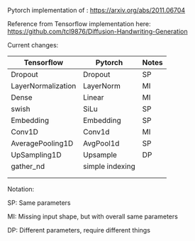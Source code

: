 Pytorch implementation of : https://arxiv.org/abs/2011.06704

Reference from Tensorflow implementation here: https://github.com/tcl9876/Diffusion-Handwriting-Generation

Current changes:

| Tensorflow         | Pytorch         | Notes |
|--------------------|-----------------|-------|
| Dropout            | Dropout         | SP    |
| LayerNormalization | LayerNorm       | MI    |
| Dense              | Linear          | MI    |
| swish              | SiLu            | SP    |
| Embedding          | Embedding       | SP    |
| Conv1D             | Conv1d          | MI    |
| AveragePooling1D   | AvgPool1d       | SP    |
| UpSampling1D       | Upsample        | DP    |
| gather_nd          | simple indexing ||
|                    |                 ||
|                    |                 ||


Notation:

SP: Same parameters

MI: Missing input shape, but with overall same parameters

DP: Different parameters, require different things